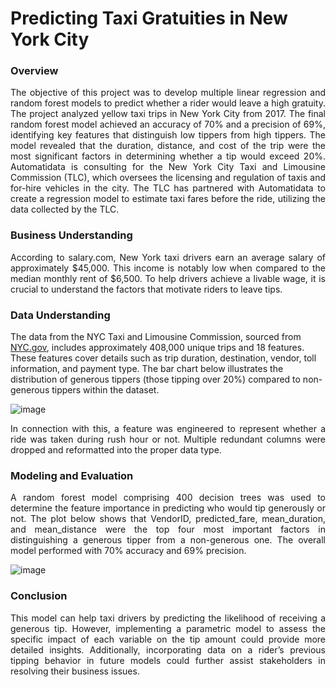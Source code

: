 # Predicting Taxi Gratuities in New York City

### **Overview**
<p align="justify"> The objective of this project was to develop multiple linear regression and random forest models to predict whether a rider would leave a high gratuity. The project analyzed yellow taxi trips in New York City from 2017. The final random forest model achieved an accuracy of 70% and a precision of 69%, identifying key features that distinguish low tippers from high tippers. The model revealed that the duration, distance, and cost of the trip were the most significant factors in determining whether a tip would exceed 20%. Automatidata is consulting for the New York City Taxi and Limousine Commission (TLC), which oversees the licensing and regulation of taxis and for-hire vehicles in the city. The TLC has partnered with Automatidata to create a regression model to estimate taxi fares before the ride, utilizing the data collected by the TLC. </p>

### **Business Understanding**
<p align="justify"> According to salary.com, New York taxi drivers earn an average salary of approximately $45,000. This income is notably low when compared to the median monthly rent of $6,500. To help drivers achieve a livable wage, it is crucial to understand the factors that motivate riders to leave tips. </p>

### **Data Understanding**
<p class="justified-text"> The data from the NYC Taxi and Limousine Commission, sourced from <a href="https://www.nyc.gov/site/tlc/about/tlc-trip-record-data.page">NYC.gov</a>, includes approximately 408,000 unique trips and 18 features. These features cover details such as trip duration, destination, vendor, toll information, and payment type. The bar chart below illustrates the distribution of generous tippers (those tipping over 20%) compared to non-generous tippers within the dataset. </p>

![image](https://github.com/user-attachments/assets/ef9bfbdd-10ac-4863-9541-22e6fece1004)

<p align="justify"> In connection with this, a feature was engineered to represent whether a ride was taken during rush hour or not. Multiple redundant columns were dropped and reformatted into the proper data type. </p>

### **Modeling and Evaluation**
<p align="justify"> A random forest model comprising 400 decision trees was used to determine the feature importance in predicting who would tip generously or not. The plot below shows that VendorID, predicted_fare, mean_duration, and mean_distance were the top four most important factors in distinguishing a generous tipper from a non-generous one. The overall model performed with 70% accuracy and 69% precision. </p>

![image](https://github.com/user-attachments/assets/343159ee-aaa2-41de-ac13-1204de0689ca)

### **Conclusion**
<p align="justify"> 
This model can help taxi drivers by predicting the likelihood of receiving a generous tip. However, implementing a parametric model to assess the specific impact of each variable on the tip amount could provide more detailed insights. Additionally, incorporating data on a rider’s previous tipping behavior in future models could further assist stakeholders in resolving their business issues. </p>
